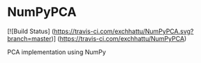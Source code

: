 # NumPyPCA

[![Build Status]
(https://travis-ci.com/exchhattu/NumPyPCA.svg?branch=master)]
(https://travis-ci.com/exchhattu/NumPyPCA)


PCA implementation using NumPy
